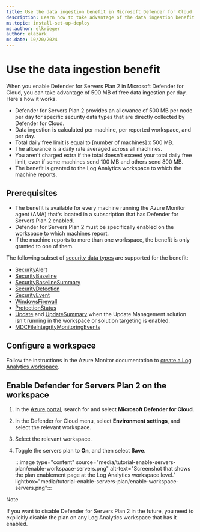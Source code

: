 ```yaml
---
title: Use the data ingestion benefit in Microsoft Defender for Cloud
description: Learn how to take advantage of the data ingestion benefit in Microsoft Defender for Cloud.
ms.topic: install-set-up-deploy
ms.author: elkrieger
author: elazark
ms.date: 10/20/2024
---
```


# Use the data ingestion benefit

When you enable Defender for Servers Plan 2 in Microsoft Defender for Cloud, you can take advantage of 500 MB of free data ingestion per day. Here's how it works.

- Defender for Servers Plan 2 provides an allowance of 500 MB per node per day for specific security data types that are directly collected by Defender for Cloud.
- Data ingestion is calculated per machine, per reported workspace, and per day.
- Total daily free limit is equal to [number of machines] x 500 MB.
- The allowance is a daily rate averaged across all machines.
- You aren't charged extra if the total doesn't exceed your total daily free limit, even if some machines send 100 MB and others send 800 MB.
- The benefit is granted to the Log Analytics workspace to which the machine reports.

## Prerequisites

- The benefit is available for every machine running the Azure Monitor agent (AMA) that's located in a subscription that has Defender for Servers Plan 2 enabled.
-  Defender for Servers Plan 2 must be specifically enabled on the workspace to which machines report.
- If the machine reports to more than one workspace, the benefit is only granted to one of them.

The following subset of [security data types](/azure/azure-monitor/reference/tables-category#security) are supported for the benefit:

- [SecurityAlert](/azure/azure-monitor/reference/tables/securityalert)
- [SecurityBaseline](/azure/azure-monitor/reference/tables/securitybaseline)
- [SecurityBaselineSummary](/azure/azure-monitor/reference/tables/securitybaselinesummary)
- [SecurityDetection](/azure/azure-monitor/reference/tables/securitydetection)
- [SecurityEvent](/azure/azure-monitor/reference/tables/securityevent)
- [WindowsFirewall](/azure/azure-monitor/reference/tables/windowsfirewall)
- [ProtectionStatus](/azure/azure-monitor/reference/tables/protectionstatus)
- [Update](/azure/azure-monitor/reference/tables/update) and [UpdateSummary](/azure/azure-monitor/reference/tables/updatesummary) when the Update Management solution isn't running in the workspace or solution targeting is enabled.
- [MDCFileIntegrityMonitoringEvents](/azure/azure-monitor/reference/tables/mdcfileintegritymonitoringevents)


## Configure a workspace

Follow the instructions in the Azure Monitor documentation to [create a Log Analytics workspace](/azure/azure-monitor/logs/quick-create-workspace).


## Enable Defender for Servers Plan 2 on the workspace


1. In the [Azure portal](https://portal.azure.com), search for and select **Microsoft Defender for Cloud**.

1. In the Defender for Cloud menu, select **Environment settings**, and select the relevant workspace.

1. Select the relevant workspace.

1. Toggle the servers plan to **On**, and then select **Save**.

    :::image type="content" source="media/tutorial-enable-servers-plan/enable-workspace-servers.png" alt-text="Screenshot that shows the plan enablement page at the Log Analytics workspace level." lightbox="media/tutorial-enable-servers-plan/enable-workspace-servers.png":::


> [!Note]
> If you want to disable Defender for Servers Plan 2 in the future, you need to explicitly disable the plan on any Log Analytics workspace that has it enabled.


